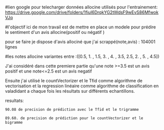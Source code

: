 
#lien google pour telecharger données allocine utilisés pour l'entrainement:
https://drive.google.com/drive/folders/1fiul6DrqkYG2tWdsF9wEvS86MfwokVJq


#l'objectif ici  de mon travail est de mettre en place un modele pour  prédire le sentiment d'un avis allocine(positif ou négatif )

pour se faire je dispose d'avis allociné que j'ai scrappé(note,avis) : 104001 lignes

#les notes allocine variantes entre :([0.5, 1. , 1.5, 3. , 4. , 3.5, 2.5, 2. , 5. , 4.5])


J'ai considéré dans cette premiere partie qu'une note >=3.5 est un avis positif et une note<=2.5 est un avis negatif


Ensuite j'ai utilisé le countVectorizer et le Tfid comme algorithme de vectorisation et la regression linéaire comme algorithme de classification
en valadidant a chaque fois les résultats sur différents echantillons.


resultats:

    90.08 de precision de prédiction avec le Tfid et le trigramme

    89.60. de precision de prédiction pour le countVectorizer et le bigramme
